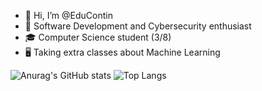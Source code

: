 - 👋 Hi, I’m @EduContin
- 🔭 Software Development and Cybersecurity enthusiast
- 🎓 Computer Science student (3/8)
- 🖥️ Taking extra classes about Machine Learning


![Anurag's GitHub stats](https://github-readme-stats.vercel.app/api?username=EduContin&theme=midnight-purple&show_icons=true)
![Top Langs](https://github-readme-stats.vercel.app/api/top-langs/?username=EduContin&layout=compact&theme=midnight-purple)
